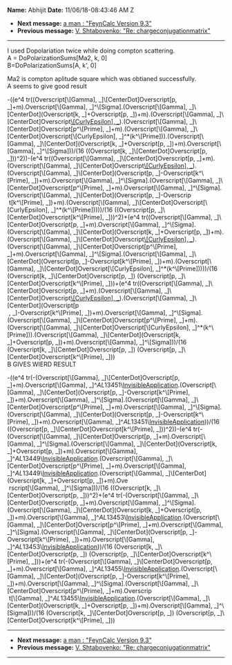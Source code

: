 **Name:** Abhijit
**Date:** 11/06/18-08:43:46 AM Z

  - **Next message:** [a man : "FeynCalc Version 9.3"](1445.html)
  - **Previous message:** [V. Shtabovenko: "Re:
    chargeconjugationmatrix"](1443.html)

-----

I used Dopolariation twice while doing compton scattering.  
A = DoPolarizationSums[Ma2, k, 0]  
B=DoPolarizationSums[A, k', 0]  

Ma2 is compton aplitude square which was obtianed successfully.  
A seems to give good result  

\-((e^4 tr((Overscript[\\[Gamma],
\_]\\[CenterDot]Overscript[p,
\_]+m).Overscript[\\[Gamma],
\_]^\\[Sigma].(Overscript[\\[Gamma],
\_]\\[CenterDot](Overscript[k, \_]+Overscript[p,
\_])+m).(Overscript[\\[Gamma],
\_]\\[CenterDot]Overscript[\\[CurlyEpsilon],
\_](k^\\[Prime])).(Overscript[\\[Gamma],
\_]\\[CenterDot]Overscript[p^\\[Prime],
\_]+m).(Overscript[\\[Gamma],
\_]\\[CenterDot]Overscript[\\[CurlyEpsilon],
\_]^\*(k^\\[Prime])).(Overscript[\\[Gamma],
\_]\\[CenterDot](Overscript[k, \_]+Overscript[p,
\_])+m).Overscript[\\[Gamma],
\_]^\\[Sigma]))/(16 ((Overscript[k,
\_]\\[CenterDot]Overscript[p, \_]))^2))-(e^4
tr((Overscript[\\[Gamma],
\_]\\[CenterDot]Overscript[p,
\_]+m).(Overscript[\\[Gamma],
\_]\\[CenterDot]Overscript[\\[CurlyEpsilon],
\_](k^\\[Prime])).(Overscript[\\[Gamma],
\_]\\[CenterDot](Overscript[p,
\_]-Overscript[k^\\[Prime],
\_])+m).Overscript[\\[Gamma],
\_]^\\[Sigma].(Overscript[\\[Gamma],
\_]\\[CenterDot]Overscript[p^\\[Prime],
\_]+m).Overscript[\\[Gamma],
\_]^\\[Sigma].(Overscript[\\[Gamma],
\_]\\[CenterDot](Overscript[p, \_]-Overscrip  
 t[k^\\[Prime],
\_])+m).(Overscript[\\[Gamma],
\_]\\[CenterDot]Overscript[\\[CurlyEpsilon],
\_]^\*(k^\\[Prime]))))/(16 ((Overscript[p,
\_]\\[CenterDot]Overscript[k^\\[Prime],
\_]))^2)+(e^4 tr((Overscript[\\[Gamma],
\_]\\[CenterDot]Overscript[p,
\_]+m).Overscript[\\[Gamma],
\_]^\\[Sigma].(Overscript[\\[Gamma],
\_]\\[CenterDot](Overscript[k, \_]+Overscript[p,
\_])+m).(Overscript[\\[Gamma],
\_]\\[CenterDot]Overscript[\\[CurlyEpsilon],
\_](k^\\[Prime])).(Overscript[\\[Gamma],
\_]\\[CenterDot]Overscript[p^\\[Prime],
\_]+m).Overscript[\\[Gamma],
\_]^\\[Sigma].(Overscript[\\[Gamma],
\_]\\[CenterDot](Overscript[p,
\_]-Overscript[k^\\[Prime],
\_])+m).(Overscript[\\[Gamma],
\_]\\[CenterDot]Overscript[\\[CurlyEpsilon],
\_]^\*(k^\\[Prime]))))/(16 (Overscript[k,
\_]\\[CenterDot]Overscript[p, \_])
(Overscript[p,
\_]\\[CenterDot]Overscript[k^\\[Prime],
\_]))+(e^4 tr((Overscript[\\[Gamma],
\_]\\[CenterDot]Overscript[p,
\_]+m).(Overscript[\\[Gamma],
\_]\\[CenterDot]Overscript[\\[CurlyEpsilon],
\_](k^\\[Prime])).(Overscript[\\[Gamma],
\_]\\[CenterDot](Overscript[p  
 , \_]-Overscript[k^\\[Prime],
\_])+m).Overscript[\\[Gamma],
\_]^\\[Sigma].(Overscript[\\[Gamma],
\_]\\[CenterDot]Overscript[p^\\[Prime],
\_]+m).(Overscript[\\[Gamma],
\_]\\[CenterDot]Overscript[\\[CurlyEpsilon],
\_]^\*(k^\\[Prime])).(Overscript[\\[Gamma],
\_]\\[CenterDot](Overscript[k, \_]+Overscript[p,
\_])+m).Overscript[\\[Gamma],
\_]^\\[Sigma]))/(16 (Overscript[k,
\_]\\[CenterDot]Overscript[p, \_])
(Overscript[p,
\_]\\[CenterDot]Overscript[k^\\[Prime],
\_]))  
B GIVES WIERD RESULT  

\-((e^4 tr(-(Overscript[\\[Gamma],
\_]\\[CenterDot]Overscript[p,
\_]+m).Overscript[\\[Gamma],
\_]^$AL$13451\\[InvisibleApplication](1).(Overscript[\\[Gamma],
\_]\\[CenterDot](Overscript[p,
\_]-Overscript[k^\\[Prime],
\_])+m).Overscript[\\[Gamma],
\_]^\\[Sigma].(Overscript[\\[Gamma],
\_]\\[CenterDot]Overscript[p^\\[Prime],
\_]+m).Overscript[\\[Gamma],
\_]^\\[Sigma].(Overscript[\\[Gamma],
\_]\\[CenterDot](Overscript[p,
\_]-Overscript[k^\\[Prime],
\_])+m).Overscript[\\[Gamma],
\_]^$AL$13451\\[InvisibleApplication](1)))/(16
((Overscript[p,
\_]\\[CenterDot]Overscript[k^\\[Prime],
\_]))^2))-(e^4 tr(-(Overscript[\\[Gamma],
\_]\\[CenterDot]Overscript[p,
\_]+m).Overscript[\\[Gamma],
\_]^\\[Sigma].(Overscript[\\[Gamma],
\_]\\[CenterDot](Overscript[k, \_]+Overscript[p,
\_])+m).Overscript[\\[Gamma],
\_]^$AL$13449\\[InvisibleApplication](1).(Overscript[\\[Gamma],
\_]\\[CenterDot]Overscript[p^\\[Prime],
\_]+m).Overscript[\\[Gamma],
\_]^$AL$13449\\[InvisibleApplication](1).(Overscript[\\[Gamma],
\_]\\[CenterDot](Overscript[k, \_]+Overscript[p,
\_])+m).Ove  
 rscript[\\[Gamma], \_]^\\[Sigma]))/(16
((Overscript[k, \_]\\[CenterDot]Overscript[p,
\_]))^2)+(e^4 tr(-(Overscript[\\[Gamma],
\_]\\[CenterDot]Overscript[p,
\_]+m).Overscript[\\[Gamma],
\_]^\\[Sigma].(Overscript[\\[Gamma],
\_]\\[CenterDot](Overscript[k, \_]+Overscript[p,
\_])+m).Overscript[\\[Gamma],
\_]^$AL$13453\\[InvisibleApplication](1).(Overscript[\\[Gamma],
\_]\\[CenterDot]Overscript[p^\\[Prime],
\_]+m).Overscript[\\[Gamma],
\_]^\\[Sigma].(Overscript[\\[Gamma],
\_]\\[CenterDot](Overscript[p,
\_]-Overscript[k^\\[Prime],
\_])+m).Overscript[\\[Gamma],
\_]^$AL$13453\\[InvisibleApplication](1)))/(16
(Overscript[k, \_]\\[CenterDot]Overscript[p,
\_]) (Overscript[p,
\_]\\[CenterDot]Overscript[k^\\[Prime],
\_]))+(e^4 tr(-(Overscript[\\[Gamma],
\_]\\[CenterDot]Overscript[p,
\_]+m).Overscript[\\[Gamma],
\_]^$AL$13455\\[InvisibleApplication](1).(Overscript[\\[Gamma],
\_]\\[CenterDot](Overscript[p,
\_]-Overscript[k^\\[Prime],
\_])+m).Overscript[\\[Gamma],
\_]^\\[Sigma].(Overscript[\\[Gamma],
\_]\\[CenterDot]Overscript[p^\\[Prime],
\_]+m).Overscrip  
 t[\\[Gamma],
\_]^$AL$13455\\[InvisibleApplication](1).(Overscript[\\[Gamma],
\_]\\[CenterDot](Overscript[k, \_]+Overscript[p,
\_])+m).Overscript[\\[Gamma],
\_]^\\[Sigma]))/(16 (Overscript[k,
\_]\\[CenterDot]Overscript[p, \_])
(Overscript[p,
\_]\\[CenterDot]Overscript[k^\\[Prime],
\_]))  

-----

  - **Next message:** [a man : "FeynCalc Version 9.3"](1445.html)
  - **Previous message:** [V. Shtabovenko: "Re:
    chargeconjugationmatrix"](1443.html)

-----

